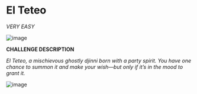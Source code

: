 # El Teteo

*VERY EASY*

![image](https://github.com/user-attachments/assets/5396caed-87d7-4339-aa4c-e3b48419a4f5)

**CHALLENGE DESCRIPTION**

*El Teteo, a mischievous ghostly djinni born with a party spirit. You have one chance to summon it and make your wish—but only if it’s in the mood to grant it.*

![image](https://github.com/user-attachments/assets/cb4fb935-807c-4ddb-b8f9-47368c2a08f8)

